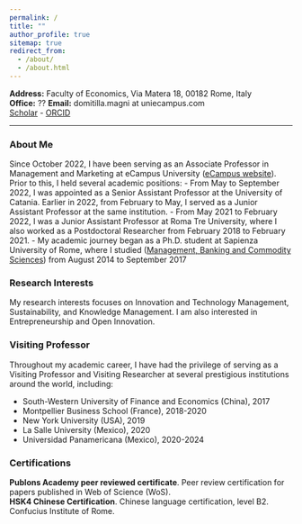```yaml
---
permalink: /
title: ""
author_profile: true
sitemap: true
redirect_from: 
  - /about/
  - /about.html
---
```


**Address:** Faculty of Economics, Via Matera 18, 00182 Rome, Italy  
**Office:** ??
**Email:** domitilla.magni at uniecampus.com\
<a href="https://scholar.google.com/citations?user=uKNYG_QAAAAJ&hl=it&oi=ao"><i class="ai ai-google-scholar ai-lg"></i> Scholar</a> - 
<a href="https://orcid.org/my-orcid?orcid=0000-0001-5555-6004"><span style="color: #b2c046;"><i class="ai ai-orcid ai-lg"></i></span> ORCID</a>

---

### About Me ###
Since October 2022, I have been serving as an Associate Professor in Management and Marketing at eCampus University ([eCampus website](https://www.uniecampus.it/ateneo/struttura-e-personale/personale-docente/cerca-docenti/index.html?no_cache=1)).
Prior to this, I held several academic positions:
    - From May to September 2022, I was appointed as a Senior Assistant Professor at the University of Catania. Earlier in 2022, from February to May, I served as a Junior Assistant Professor at the same institution.
    - From May 2021 to February 2022, I was a Junior Assistant Professor at Roma Tre University, where I also worked as a Postdoctoral Researcher from February 2018 to February 2021.
    - My academic journey began as a Ph.D. student at Sapienza University of Rome, where I studied ([Management, Banking and Commodity Sciences](https://phd.uniroma1.it/web/MANAGEMENT,-BANKING-AND-COMMODITY-SCIENCES_nD3518_EN.aspx)) from August 2014 to September 2017 

### Research Interests ###
My research interests focuses on Innovation and Technology Management, Sustainability, and Knowledge Management.
I am also interested in Entrepreneurship and Open Innovation.

### Visiting Professor ###
Throughout my academic career, I have had the privilege of serving as a Visiting Professor and Visiting Researcher at several prestigious institutions around the world, including:
- South-Western University of Finance and Economics (China), 2017
- Montpellier Business School (France), 2018-2020
- New York University (USA), 2019 
- La Salle University (Mexico), 2020
- Universidad Panamericana (Mexico), 2020-2024

### Certifications ###
**Publons Academy peer reviewed certificate**. Peer review certification for papers published in Web of Science (WoS).\
**HSK4 Chinese Certification**. Chinese language certification, level B2. Confucius Institute of Rome.

